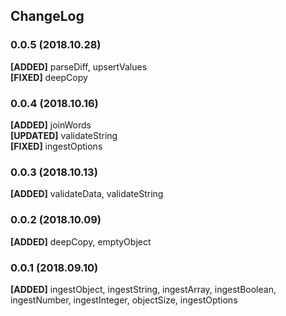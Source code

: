## ChangeLog

### 0.0.5 (2018.10.28)
__[ADDED]__ parseDiff, upsertValues  
__[FIXED]__ deepCopy

### 0.0.4 (2018.10.16)
__[ADDED]__ joinWords   
__[UPDATED]__ validateString  
__[FIXED]__ ingestOptions

### 0.0.3 (2018.10.13)
__[ADDED]__ validateData, validateString

### 0.0.2 (2018.10.09)
__[ADDED]__ deepCopy, emptyObject

### 0.0.1 (2018.09.10)
__[ADDED]__ ingestObject, ingestString, ingestArray, ingestBoolean, ingestNumber, ingestInteger, objectSize, ingestOptions

